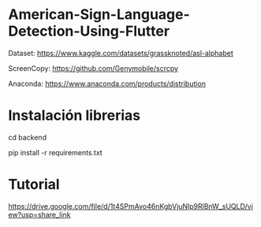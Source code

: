 # American-Sign-Language-Detection-Using-Flutter
Dataset: https://www.kaggle.com/datasets/grassknoted/asl-alphabet

ScreenCopy: https://github.com/Genymobile/scrcpy

Anaconda: https://www.anaconda.com/products/distribution

# Instalación librerias
cd backend

pip install -r requirements.txt

# Tutorial
https://drive.google.com/file/d/1t4SPmAvo46nKgbVjuNlp9RlBnW_sUQLD/view?usp=share_link
